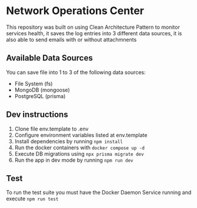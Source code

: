# Network Operations Center
This repository was built on using Clean Architecture Pattern to monitor services health, it saves the log entries into 3 different data sources, it is also able to send emails with or without attachmnents

## Available Data Sources
You can save file into 1 to 3 of the following data sources:
* File System (fs)
* MongoDB (mongoose)
* PostgreSQL (prisma)

## Dev instructions
1. Clone file env.template to .env
2. Configure environment variables listed at env.template
3. Install dependencies by running ```npm install```
4. Run the docker containers with ```docker compose up -d```
5. Execute DB migrations using ```npx prisma migrate dev```
6. Run the app in dev mode by running ```npm run dev```

## Test
To run the test suite you must have the Docker Daemon Service running and execute ```npm run test```
